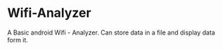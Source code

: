 # Wifi-Analyzer
A Basic android Wifi - Analyzer. Can store data in a file and display data form it. 

